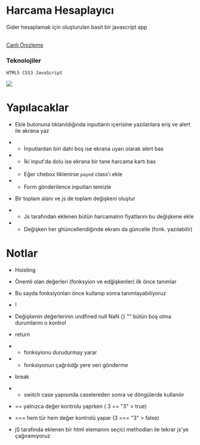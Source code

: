 <h1>Harcama Hesaplayıcı</h1>
Gider hesaplamak için oluşturulan basit bir javascript app

<br>
<br>

[Canlı Önizleme](https://harcama-hesaplama.netlify.app/)

<h3>Teknolojiler</h3>

````
HTML5 CSS3 JavaScript
````

<img src="https://user-images.githubusercontent.com/109925130/225165997-6d724194-4fef-4439-8257-40e84ffaa2db.gif"/>


# Yapılacaklar

- Ekle butonuna tıklanıldığında inputların içerisine yazılanlara eriş ve alert ile akrana yaz
- - İnputlardan biri dahi boş ise ekrana uyarı olarak alert bas
- - İki input'da dolu ise ekrana bir tane harcama kartı bas
- - Eğer chebox tiklenirse `payed` class'ı ekle
- - Form gönderilence inputları temizle

- Bir toplam alanı ve js de toplam değişkeni oluştur
- - Js tarafından eklenen bütün harcamalrın fiyatlarını bu değişkene ekle
- - Değişken her ghüncellendiğinde ekranı da güncelle (fonk. yazılabilir)

# Notlar

- Hoisting
- Önemli olan değerleri (fonksyion ve edğişkenler) ilk önce tanımlar
- Bu sayda fonksiyonları önce kullanıp sonra tanımlayabiliyoruz

- !
- Değişkenin değerlerinin undfined null NaN {} "" bütün boş olma durumlarını o kontrol

- return
- - fonksyionu durudurmay yarar
- - fonksiyonun çağrılıdğı yere veri gönderme

- break
- - switch case yapısında caselereden sonra ve döngülerde kullanılır

- == yalnızca değer kontrolu yaprken ( 3 == "3" > true)
- === hem tür hem değer kontrolü yapar (3 === "3" > false)

- jS tarafında eklenen bir html elemanını seçici methodları ile tekrar js'ye çağıramıyoruz



